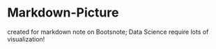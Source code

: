 # Markdown-Picture
created for markdown note on Bootsnote; 
Data Science require lots of visualization!
